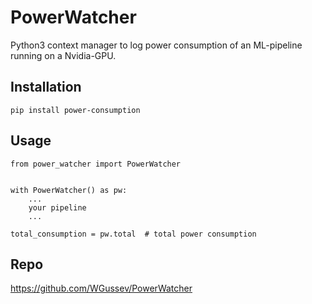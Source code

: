 # PowerWatcher

Python3 context manager to log power consumption of an ML-pipeline running on a Nvidia-GPU.

## Installation

```
pip install power-consumption
```

## Usage

```{python}
from power_watcher import PowerWatcher


with PowerWatcher() as pw:
    ...
    your pipeline
    ...

total_consumption = pw.total  # total power consumption
```

## Repo

https://github.com/WGussev/PowerWatcher